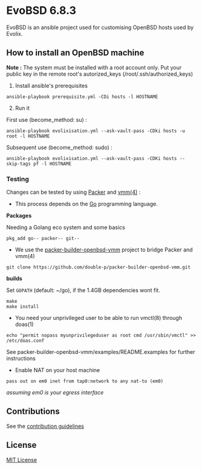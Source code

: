 # EvoBSD 6.8.3

EvoBSD is an ansible project used for customising OpenBSD hosts
used by Evolix.

## How to install an OpenBSD machine

**Note :** The system must be installed with a root account only.
Put your public key in the remote root's autorized_keys
(/root/.ssh/authorized_keys)

1.  Install ansible's prerequisites

```
ansible-playbook prerequisite.yml -CDi hosts -l HOSTNAME
```

2.  Run it

First use (become_method: su) :

```
ansible-playbook evolixisation.yml --ask-vault-pass -CDki hosts -u root -l HOSTNAME
```

Subsequent use (become_method: sudo) :

```
ansible-playbook evolixisation.yml --ask-vault-pass -CDKi hosts --skip-tags pf -l HOSTNAME
```

### Testing

Changes can be tested by using [Packer](https://www.packer.io/) and
[vmm(4)](https://man.openbsd.org/vmm.4) :

*   This process depends on the [Go](https://golang.org/) programming language.

**Packages**

Needing a Golang eco system and some basics

````
pkg_add go-- packer-- git--
````

*   We use the [packer-builder-openbsd-vmm](https://github.com/double-p/packer-builder-openbsd-vmm) project to bridge Packer and vmm(4)

````
git clone https://github.com/double-p/packer-builder-openbsd-vmm.git
````

**builds**

Set ````GOPATH```` (default: ~/go), if the 1.4GB dependencies wont fit.

````
make
make install
````

*   You need your unprivileged user to be able to run vmctl(8) through doas(1)

```
echo "permit nopass myunprivilegeduser as root cmd /usr/sbin/vmctl" >> /etc/doas.conf
```

See packer-builder-openbsd-vmm/examples/README.examples for further instructions

*   Enable NAT on your host machine

```
pass out on em0 inet from tap0:network to any nat-to (em0)
```
*assuming em0 is your egress interface*

## Contributions
See the [contribution guidelines](CONTRIBUTING.md)

## License

[MIT License](LICENSE)
